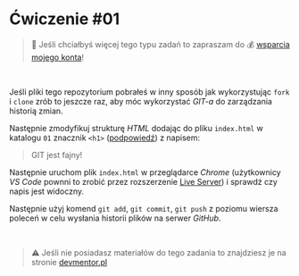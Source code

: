 # Ćwiczenie #01

> :loudspeaker: Jeśli chciałbyś więcej tego typu zadań to zapraszam do :moneybag: [wsparcia mojego konta](https://github.com/sponsors/devmentor-pl)!

&nbsp;

Jeśli pliki tego repozytorium pobrałeś w inny sposób jak wykorzystując `fork` i `clone` zrób to jeszcze raz, aby móc wykorzystać *GIT-a* do zarządzania historią zmian.

Następnie zmodyfikuj strukturę *HTML* dodając do pliku `index.html` w katalogu `01` znacznik `<h1>` ([podpowiedź](https://www.w3schools.com/tags/tryit.asp?filename=tryhtml_headers)) z napisem:

> GIT jest fajny!

Następnie uruchom plik `index.html` w przeglądarce *Chrome* (użytkownicy *VS Code* pownni to zrobić przez rozszerzenie [Live Server](https://marketplace.visualstudio.com/items?itemName=ritwickdey.LiveServer)) i sprawdź czy napis jest widoczny.

Następnie użyj komend `git add`, `git commit`, `git push` z poziomu wiersza poleceń w celu wysłania historii plików na serwer *GitHub*.

&nbsp;

> :warning: Jeśli nie posiadasz materiałów do tego zadania to znajdziesz je na stronie [devmentor.pl](https://devmentor.pl/p/js-tools/)
